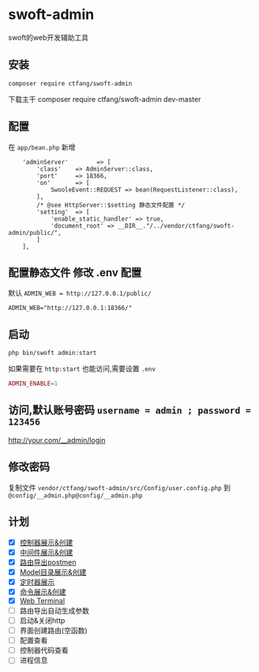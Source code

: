 # swoft-admin
swoft的web开发辅助工具

## 安装

~~~~
composer require ctfang/swoft-admin 
~~~~

下载主干 composer require ctfang/swoft-admin dev-master 

## 配置
在 `app/bean.php` 新增
~~~~
    'adminServer'        => [
        'class'    => AdminServer::class,
        'port'     => 18366,
        'on'       => [
            SwooleEvent::REQUEST => bean(RequestListener::class),
        ],
        /* @see HttpServer::$setting 静态文件配置 */
        'setting'  => [
            'enable_static_handler' => true,
            'document_root' => __DIR__."/../vendor/ctfang/swoft-admin/public/",
        ]
    ],
~~~~

## 配置静态文件 修改 .env 配置

默认 `ADMIN_WEB = http://127.0.0.1/public/`
~~~~
ADMIN_WEB="http://127.0.0.1:18366/"
~~~~

## 启动
~~~~
php bin/swoft admin:start
~~~~

如果需要在 `http:start` 也能访问,需要设置 `.env`

````php
ADMIN_ENABLE=1
````

## 访问,默认账号密码 `username = admin ; password = 123456`

http://your.com/__admin/login

## 修改密码

复制文件 `vendor/ctfang/swoft-admin/src/Config/user.config.php` 到 `@config/__admin.php@config/__admin.php`


## 计划

- [x] [控制器展示&创建](https://github.com/ctfang/swoft-admin/blob/master/src/Http/Controller/RouteController.php) 
- [x] [中间件展示&创建](https://github.com/ctfang/swoft-admin/blob/master/src/Http/Controller/RouteController.php) 
- [x] [路由导出postmen](https://github.com/ctfang/swoft-admin/blob/master/src/Http/Controller/RouteController.php) 
- [x] [Model目录展示&创建](https://github.com/ctfang/swoft-admin/blob/master/src/Http/Controller) 
- [x] [定时器展示](https://github.com/ctfang/swoft-admin/blob/master/src/Http/Controller) 
- [x] [命令展示&创建](https://github.com/ctfang/swoft-admin/blob/master/src/Http/Controller) 
- [x] [Web Terminal](https://github.com/ctfang/swoft-admin/blob/master/src/Http/Controller) 
- [ ] 路由导出自动生成参数
- [ ] 启动&关闭http
- [ ] 界面创建路由(空函数)
- [ ] 配置查看
- [ ] 控制器代码查看
- [ ] 进程信息

